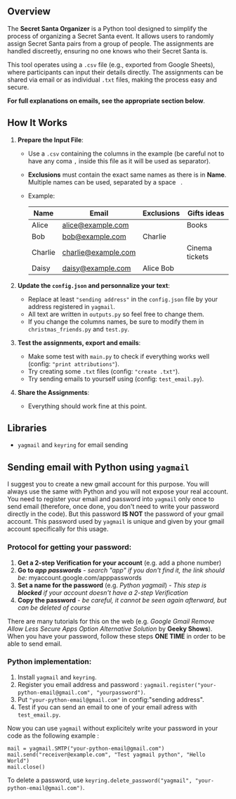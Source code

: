## Overview

The **Secret Santa Organizer** is a Python tool designed to simplify the process of organizing a Secret Santa event. It allows users to randomly assign Secret Santa pairs from a group of people. The assignments are handled discreetly, ensuring no one knows who their Secret Santa is.

This tool operates using a `.csv` file (e.g., exported from Google Sheets), where participants can input their details directly. The assignments can be shared via email or as individual `.txt` files, making the process easy and secure.

**For full explanations on emails, see the appropriate section below**.

## How It Works

1. **Prepare the Input File**:
   - Use a `.csv` containing the columns in the example (be careful not to have any coma `,` inside this file as it will be used as separator).
   - **Exclusions** must contain the exact same names as there is in **Name**. Multiple names can be used, separated by a space ` `.
   - Example:

     | Name        | Email               | Exclusions       | Gifts ideas      |
     |-------------|---------------------|------------------|------------------|
     | Alice       | alice@example.com   |                  | Books            |
     | Bob         | bob@example.com     | Charlie          |                  |
     | Charlie     | charlie@example.com |                  | Cinema tickets   |
     | Daisy       | daisy@example.com   | Alice Bob        |                  |

2. **Update the `config.json` and personnalize your text**:
   - Replace at least `"sending address"` in the `config.json` file by your address registered in `yagmail`.
   - All text are written in `outputs.py` so feel free to change them.
   - If you change the columns names, be sure to modify them in `christmas_friends.py` and `test.py`.

3. **Test the assignments, export and emails**:
   - Make some test with `main.py` to check if everything works well (config: `"print attributions"`).
   - Try creating some `.txt` files (config: `"create .txt"`).
   - Try sending emails to yourself using (config: `test_email.py`).

4. **Share the Assignments**:
   - Everything should work fine at this point.


## Libraries

- `yagmail` and `keyring` for email sending


## Sending email with Python using `yagmail`

I suggest you to create a new gmail account for this purpose. You will always use the same with Python and you will not expose your real account. You need to register your email and password into `yagmail` only once to send email (therefore, once done, you don't need to write your password directly in the code). But this password **IS NOT** the password of your gmail account. This password used by `yagmail` is unique and given by your gmail account specifically for this usage.

### **Protocol for getting your password**:
1) **Get a 2-step Verification for your account** (e.g. add a phone number)
2) **Go to *app passwords*** - *search "app" if you don't find it, the link should be:* myaccount.google.com/apppasswords
3) **Set a name for the password** (e.g. *Python yagmail*) - *This step is **blocked** if your account doesn't have a 2-step Verification*
4) **Copy the password** - *be careful, it cannot be seen again afterward, but can be deleted of course*

There are many tutorials for this on the web (e.g. *Google Gmail Remove Allow Less Secure Apps Option Alternative Solution* by **Geeky Shows**). When you have your password, follow these steps **ONE TIME** in order to be able to send email.

### **Python implementation**:
1) Install `yagmail` and `keyring`.
2) Register you email address and password : `yagmail.register("your-python-email@gmail.com", "yourpassword")`.
3) Put `"your-python-email@gmail.com"` in config:"sending address".
4) Test if you can send an email to one of your email adress with `test_email.py`.

Now you can use `yagmail` without explicitely write your password in your code as the following example :
```
mail = yagmail.SMTP("your-python-email@gmail.com")
mail.send("receiver@example.com", "Test yagmail python", "Hello World")
mail.close()
```

To delete a password, use `keyring.delete_password("yagmail", "your-python-email@gmail.com")`.